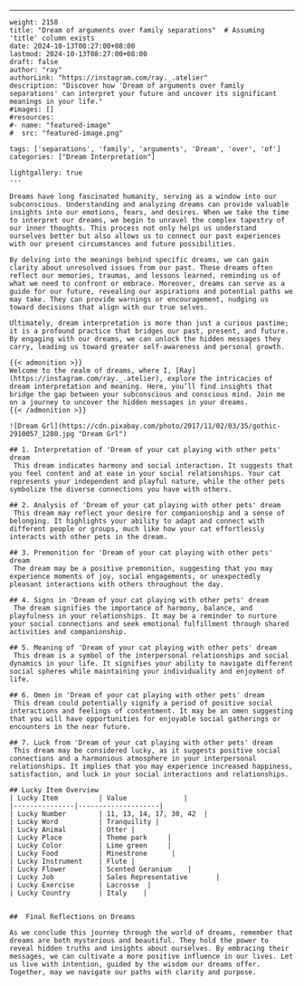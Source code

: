 ---
    weight: 2158
    title: "Dream of arguments over family separations"  # Assuming 'title' column exists
    date: 2024-10-13T08:27:00+08:00
    lastmod: 2024-10-13T08:27:00+08:00
    draft: false
    author: "ray"
    authorLink: "https://instagram.com/ray._.atelier"
    description: "Discover how 'Dream of arguments over family separations' can interpret your future and uncover its significant meanings in your life."
    #images: []
    #resources:
    #- name: "featured-image"
    #  src: "featured-image.png"
    
    tags: ['separations', 'family', 'arguments', 'Dream', 'over', 'of']
    categories: ["Dream Interpretation"]
    
    lightgallery: true
    ---
    
    Dreams have long fascinated humanity, serving as a window into our subconscious. Understanding and analyzing dreams can provide valuable insights into our emotions, fears, and desires. When we take the time to interpret our dreams, we begin to unravel the complex tapestry of our inner thoughts. This process not only helps us understand ourselves better but also allows us to connect our past experiences with our present circumstances and future possibilities.
    
    By delving into the meanings behind specific dreams, we can gain clarity about unresolved issues from our past. These dreams often reflect our memories, traumas, and lessons learned, reminding us of what we need to confront or embrace. Moreover, dreams can serve as a guide for our future, revealing our aspirations and potential paths we may take. They can provide warnings or encouragement, nudging us toward decisions that align with our true selves.
    
    Ultimately, dream interpretation is more than just a curious pastime; it is a profound practice that bridges our past, present, and future. By engaging with our dreams, we can unlock the hidden messages they carry, leading us toward greater self-awareness and personal growth.
    
    {{< admonition >}}
    Welcome to the realm of dreams, where I, [Ray](https://instagram.com/ray._.atelier), explore the intricacies of dream interpretation and meaning. Here, you’ll find insights that bridge the gap between your subconscious and conscious mind. Join me on a journey to uncover the hidden messages in your dreams.
    {{< /admonition >}}
    
    ![Dream Grl](https://cdn.pixabay.com/photo/2017/11/02/03/35/gothic-2910057_1280.jpg "Dream Grl")
    
    ## 1. Interpretation of 'Dream of your cat playing with other pets' dream
     This dream indicates harmony and social interaction. It suggests that you feel content and at ease in your social relationships. Your cat represents your independent and playful nature, while the other pets symbolize the diverse connections you have with others.
    
    ## 2. Analysis of 'Dream of your cat playing with other pets' dream
     This dream may reflect your desire for companionship and a sense of belonging. It highlights your ability to adapt and connect with different people or groups, much like how your cat effortlessly interacts with other pets in the dream.
    
    ## 3. Premonition for 'Dream of your cat playing with other pets' dream
     The dream may be a positive premonition, suggesting that you may experience moments of joy, social engagements, or unexpectedly pleasant interactions with others throughout the day.
    
    ## 4. Signs in 'Dream of your cat playing with other pets' dream
     The dream signifies the importance of harmony, balance, and playfulness in your relationships. It may be a reminder to nurture your social connections and seek emotional fulfillment through shared activities and companionship.
    
    ## 5. Meaning of 'Dream of your cat playing with other pets' dream
     This dream is a symbol of the interpersonal relationships and social dynamics in your life. It signifies your ability to navigate different social spheres while maintaining your individuality and enjoyment of life.
    
    ## 6. Omen in 'Dream of your cat playing with other pets' dream
     This dream could potentially signify a period of positive social interactions and feelings of contentment. It may be an omen suggesting that you will have opportunities for enjoyable social gatherings or encounters in the near future.
    
    ## 7. Luck from 'Dream of your cat playing with other pets' dream
     This dream may be considered lucky, as it suggests positive social connections and a harmonious atmosphere in your interpersonal relationships. It implies that you may experience increased happiness, satisfaction, and luck in your social interactions and relationships.
    
    ## Lucky Item Overview
    | Lucky Item          | Value              |
    |---------------|--------------------|
    | Lucky Number        | 11, 13, 14, 17, 30, 42  |
    | Lucky Word          | Tranquility |
    | Lucky Animal        | Otter |
    | Lucky Place         | Theme park     |
    | Lucky Color         | Lime green     |
    | Lucky Food          | Minestrone      |
    | Lucky Instrument    | Flute |
    | Lucky Flower        | Scented Geranium    |
    | Lucky Job           | Sales Representative       |
    | Lucky Exercise      | Lacrosse  |
    | Lucky Country       | Italy    |
    
    
    ##  Final Reflections on Dreams
    
    As we conclude this journey through the world of dreams, remember that dreams are both mysterious and beautiful. They hold the power to reveal hidden truths and insights about ourselves. By embracing their messages, we can cultivate a more positive influence in our lives. Let us live with intention, guided by the wisdom our dreams offer. Together, may we navigate our paths with clarity and purpose.
    